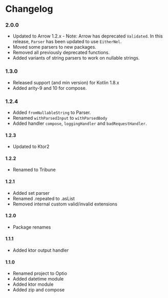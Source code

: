 Changelog
=========================


### 2.0.0

* Updated to Arrow 1.2.x - Note: Arrow has deprecated `Validated`. In this release, `Parser` has been updated to use `EitherNel`.
* Moved some parsers to new packages.
* Removed all previously deprecated functions.
* Added variants of string parsers to work on nullable strings.

### 1.3.0

* Released support (and min version) for Kotlin 1.8.x
* Added arity-9 and 10 for compose.

### 1.2.4

* Added `fromNullableString` to Parser.
* Renamed `withParsedInput` to `withParsedBody`
* Added handler `compose`, `loggingHandler` and `badRequestHandler`.

#### 1.2.3

* Updated to Ktor2

#### 1.2.2

* Renamed to Tribune

#### 1.2.1

* Added set parser
* Renamed .repeated to .asList
* Removed internal custom valid/invalid extensions

#### 1.2.0

* Package renames

#### 1.1.1

* Added ktor output handler

#### 1.1.0

* Renamed project to Optio
* Added datetime module
* Added ktor module
* Added zip and compose
